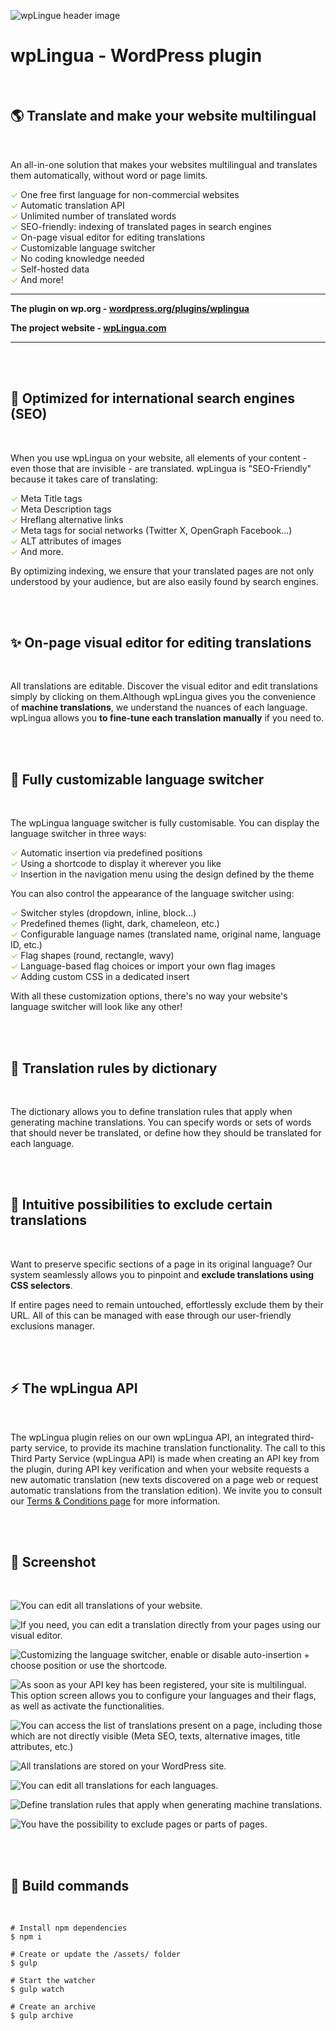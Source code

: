![wpLingue header image](https://raw.githubusercontent.com/julien-jacob/wplingua/master/wp-assets/banner-1544x500.png)

# wpLingua - WordPress plugin

<br>

## 🌎 Translate and make your website multilingual

<br>

An all-in-one solution that makes your websites multilingual and translates them automatically, without word or page limits.

<span style="color: #7ad03a;">✓</span> One free first language for non-commercial websites<br>
<span style="color: #7ad03a;">✓</span> Automatic translation API<br>
<span style="color: #7ad03a;">✓</span> Unlimited number of translated words<br>
<span style="color: #7ad03a;">✓</span> SEO-friendly: indexing of translated pages in search engines<br>
<span style="color: #7ad03a;">✓</span> On-page visual editor for editing translations<br>
<span style="color: #7ad03a;">✓</span> Customizable language switcher<br>
<span style="color: #7ad03a;">✓</span> No coding knowledge needed<br>
<span style="color: #7ad03a;">✓</span> Self-hosted data<br>
<span style="color: #7ad03a;">✓</span> And more!<br>

<hr>

**The plugin on wp.org - [wordpress.org/plugins/wplingua](https://wordpress.org/plugins/wplingua/)**

**The project website - [wpLingua.com](https://wplingua.com)**

<hr><br><br>

## 🚀 Optimized for international search engines (SEO)

<br>

When you use wpLingua on your website, all elements of your content - even those that are invisible - are translated. wpLingua is "SEO-Friendly" because it takes care of translating:

<span style="color: #7ad03a;">✓</span> Meta Title tags<br>
<span style="color: #7ad03a;">✓</span> Meta Description tags<br>
<span style="color: #7ad03a;">✓</span> Hreflang alternative links<br>
<span style="color: #7ad03a;">✓</span> Meta tags for social networks (Twitter X, OpenGraph Facebook...)<br>
<span style="color: #7ad03a;">✓</span> ALT attributes of images<br>
<span style="color: #7ad03a;">✓</span> And more.<br>

By optimizing indexing, we ensure that your translated pages are not only understood by your audience, but are also easily found by search engines.

<br><br>

## ✨ On-page visual editor for editing translations

<br>

All translations are editable. Discover the visual editor and edit translations simply by clicking on them.Although wpLingua gives you the convenience of **machine translations**, we understand the nuances of each language. wpLingua allows you **to fine-tune each translation manually** if you need to.

<br><br>

## 🎨 Fully customizable language switcher

<br>

The wpLingua language switcher is fully customisable. You can display the language switcher in three ways:

<span style="color: #7ad03a;">✓</span> Automatic insertion via predefined positions<br>
<span style="color: #7ad03a;">✓</span> Using a shortcode to display it wherever you like<br>
<span style="color: #7ad03a;">✓</span> Insertion in the navigation menu using the design defined by the theme<br>

You can also control the appearance of the language switcher using:

<span style="color: #7ad03a;">✓</span> Switcher styles (dropdown, inline, block...)<br>
<span style="color: #7ad03a;">✓</span> Predefined themes (light, dark, chameleon, etc.)<br>
<span style="color: #7ad03a;">✓</span> Configurable language names (translated name, original name, language ID, etc.)<br>
<span style="color: #7ad03a;">✓</span> Flag shapes (round, rectangle, wavy)<br>
<span style="color: #7ad03a;">✓</span> Language-based flag choices or import your own flag images<br>
<span style="color: #7ad03a;">✓</span> Adding custom CSS in a dedicated insert<br>

With all these customization options, there's no way your website's language switcher will look like any other!


<br><br>

## 📖 Translation rules by dictionary

<br>

The dictionary allows you to define translation rules that apply when generating machine translations. You can specify words or sets of words that should never be translated, or define how they should be translated for each language.

<br><br>

## 🧭 Intuitive possibilities to exclude certain translations

<br>

Want to preserve specific sections of a page in its original language? Our system seamlessly allows you to pinpoint and **exclude translations using CSS selectors**.

If entire pages need to remain untouched, effortlessly exclude them by their URL. All of this can be managed with ease through our user-friendly exclusions manager.

<br><br>

## ⚡️ The wpLingua API

<br>

The wpLingua plugin relies on our own wpLingua API, an integrated third-party service, to provide its machine translation functionality. The call to this Third Party Service (wpLingua API) is made when creating an API key from the plugin, during API key verification and when your website requests a new automatic translation (new texts discovered on a page web or request automatic translations from the translation edition). We invite you to consult our [Terms &amp; Conditions page](https://wplingua.com/terms-and-conditions/) for more information.

<br><br>

## 📸 Screenshot

<br>

![You can edit all translations of your website.](https://raw.githubusercontent.com/julien-jacob/wplingua/master/wp-assets/screenshot-1.gif)

![If you need, you can edit a translation directly from your pages using our visual editor.](https://raw.githubusercontent.com/julien-jacob/wplingua/master/wp-assets/screenshot-9.jpg)

![Customizing the language switcher, enable or disable auto-insertion + choose position or use the shortcode.](https://raw.githubusercontent.com/julien-jacob/wplingua/master/wp-assets/screenshot-6.jpg)

![As soon as your API key has been registered, your site is multilingual. This option screen allows you to configure your languages and their flags, as well as activate the functionalities.](https://raw.githubusercontent.com/julien-jacob/wplingua/master/wp-assets/screenshot-5.jpg)

![You can access the list of translations present on a page, including those which are not directly visible (Meta SEO, texts, alternative images, title attributes, etc.)](https://raw.githubusercontent.com/julien-jacob/wplingua/master/wp-assets/screenshot-10.jpg)

![All translations are stored on your WordPress site.](https://raw.githubusercontent.com/julien-jacob/wplingua/master/wp-assets/screenshot-11.jpg)

![You can edit all translations for each languages.](https://raw.githubusercontent.com/julien-jacob/wplingua/master/wp-assets/screenshot-12.jpg)

![Define translation rules that apply when generating machine translations.](https://raw.githubusercontent.com/julien-jacob/wplingua/master/wp-assets/screenshot-7.jpg)

![You have the possibility to exclude pages or parts of pages.](https://raw.githubusercontent.com/julien-jacob/wplingua/master/wp-assets/screenshot-8.jpg)

<br><br>

## 🤖 Build commands

<br>

```
# Install npm dependencies
$ npm i

# Create or update the /assets/ folder
$ gulp

# Start the watcher
$ gulp watch

# Create an archive
$ gulp archive
```
